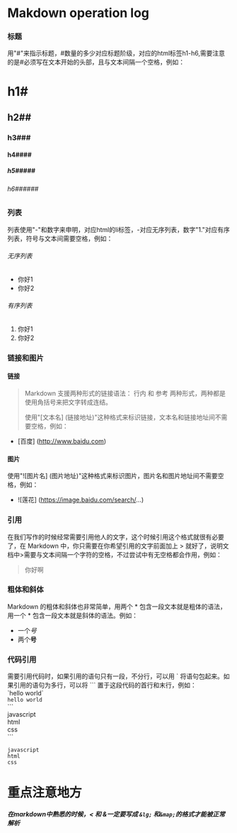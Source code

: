 # Makdown operation log
### 标题
用"#"来指示标题，#数量的多少对应标题阶级，对应的html标签h1-h6,需要注意的是#必须写在文本开始的头部，且与文本间隔一个空格，例如：
# h1#
## h2##
### h3###
#### h4####
##### h5#####
###### h6######
### 列表
列表使用"-"和数字来申明，对应html的li标签，-对应无序列表，数字"1."对应有序列表，符号与文本间需要空格，例如：
###### 无序列表
- 你好1 
- 你好2
###### 有序列表
1. 你好1
2. 你好2
### 链接和图片
#### 链接
>Markdown 支援两种形式的链接语法： 行内 和 参考 两种形式，两种都是使用角括号来把文字转成连结。
>
>使用"[文本名] (链接地址)"这种格式来标识链接，文本名和链接地址间不需要空格，例如：
- [百度] (http://www.baidu.com)
#### 图片
使用"![图片名] (图片地址)"这种格式来标识图片，图片名和图片地址间不需要空格，例如：
- ![莲花] (https://image.baidu.com/search/...)
### 引用
在我们写作的时候经常需要引用他人的文字，这个时候引用这个格式就很有必要了，在 Markdown 中，你只需要在你希望引用的文字前面加上 > 就好了，说明文档中>需要与文本间隔一个字符的空格，不过尝试中有无空格都会作用，例如：
> 你好啊
### 粗体和斜体
Markdown 的粗体和斜体也非常简单，用两个 * 包含一段文本就是粗体的语法，用一个 * 包含一段文本就是斜体的语法。例如：
- 一个*号*
- 两个**号**
### 代码引用
需要引用代码时，如果引用的语句只有一段，不分行，可以用 \` 将语句包起来。如果引用的语句为多行，可以将 \`\`\` 置于这段代码的首行和末行，例如：  
\`hello world\`  
`hello world`  
\`\`\`   
javascript  
html  
css   
\`\`\`
```
javascript   
html   
css
```

# 重点注意地方
##### 在markdown中熟悉的时候，< 和 &一定要写成 `&lg;` 和`&map;`的格式才能被正常解析
